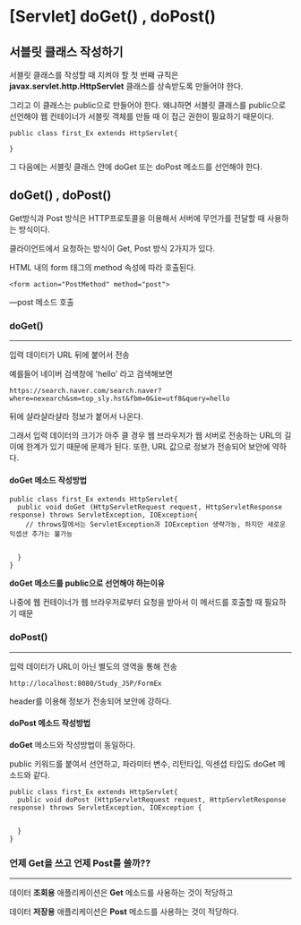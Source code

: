# [Servlet] doGet() , doPost()

## 서블릿 클래스 작성하기

서블릿 클래스를 작성할 때 지켜야 할 첫 번째 규칙은 **javax.servlet.http.HttpServlet** 클래스를 상속받도록 만들어야 한다.

그리고 이 클래스는 public으로 만들어야 한다. 왜냐하면 서블릿 클래스를 public으로 선언해야 웹 컨테이너가 서블릿 객체를 만들 때 이 접근 권한이 필요하기 때문이다.

```
public class first_Ex extends HttpServlet{
  
}
```



그 다음에는 서블릿 클래스 안에 doGet 또는 doPost 메소드를 선언해야 한다.



## doGet() , doPost()

Get방식과 Post 방식은 HTTP프로토콜을 이용해서 서버에 무언가를 전달할 때 사용하는 방식이다.

클라이언트에서 요청하는 방식이 Get, Post 방식 2가지가 있다.

HTML 내의 form 태그의 method 속성에 따라 호출된다.

```
<form action="PostMethod" method="post">
```

—post 메소드 호출



### doGet()

---

입력 데이터가 URL 뒤에 붙어서 전송

예를들어 네이버 검색창에 'hello' 라고 검색해보면

```
https://search.naver.com/search.naver?where=nexearch&sm=top_sly.hst&fbm=0&ie=utf8&query=hello
```

뒤에 샬라샬라샬라 정보가 붙어서 나온다. 

그래서 입력 데이터의 크기가 아주 클 경우 웹 브라우저가 웹 서버로 전송하는 URL의 길이에 한계가 있기 때문에 문제가 된다. 또한, URL 값으로 정보가 전송되어 보안에 약하다.



#### doGet 메소드 작성방법

```
public class first_Ex extends HttpServlet{
  public void doGet (HttpServletRequest request, HttpServletResponse response) throws ServletException, IOException{
    // throws절에서는 ServletException과 IOException 생략가능, 하지만 새로운 익셉션 추가는 불가능
    
    
  }
}
```

**doGet 메소드를 public으로 선언해야 하는이유**

나중에 웹 컨테이너가 웹 브라우저로부터 요청을 받아서 이 메서드를 호출할 때 필요하기 때문





### doPost()

---

입력 데이터가 URL이 아닌 별도의 영역을 통해 전송

```
http://localhost:8080/Study_JSP/FormEx
```

header를 이용해 정보가 전송되어 보안에 강하다.



#### doPost 메소드 작성방법

**doGet** 메소드와 작성방법이 동일하다.

public 키워드를 붙여서 선언하고, 파라미터 변수, 리턴타입, 익센셥 타입도 doGet 메소드와 같다.

```
public class first_Ex extends HttpServlet{
  public void doPost (HttpServletRequest request, HttpServletResponse response) throws ServletException, IOException {
    
    
  }
}
```





### 언제 Get을 쓰고 언제 Post를 쓸까??

---

데이터 **조회용** 애플리케이션은 **Get** 메소드를 사용하는 것이 적당하고

데이터 **저장용** 애플리케이션은 **Post** 메소드를 사용하는 것이 적당하다.